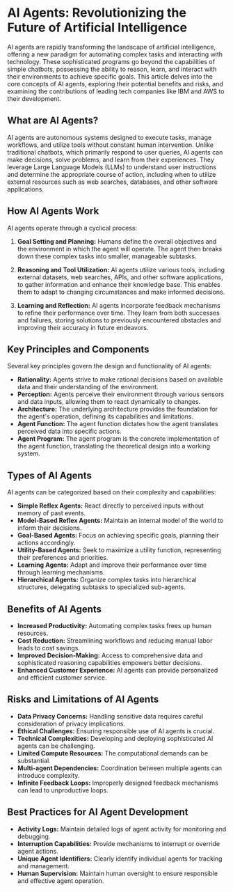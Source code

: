 # AI Agents: Revolutionizing the Future of Artificial Intelligence

AI agents are rapidly transforming the landscape of artificial intelligence, offering a new paradigm for automating complex tasks and interacting with technology.  These sophisticated programs go beyond the capabilities of simple chatbots, possessing the ability to reason, learn, and interact with their environments to achieve specific goals. This article delves into the core concepts of AI agents, exploring their potential benefits and risks, and examining the contributions of leading tech companies like IBM and AWS to their development.

## What are AI Agents?

AI agents are autonomous systems designed to execute tasks, manage workflows, and utilize tools without constant human intervention. Unlike traditional chatbots, which primarily respond to user queries, AI agents can make decisions, solve problems, and learn from their experiences.  They leverage Large Language Models (LLMs) to understand user instructions and determine the appropriate course of action, including when to utilize external resources such as web searches, databases, and other software applications.

## How AI Agents Work

AI agents operate through a cyclical process:

1. **Goal Setting and Planning:** Humans define the overall objectives and the environment in which the agent will operate. The agent then breaks down these complex tasks into smaller, manageable subtasks.

2. **Reasoning and Tool Utilization:** AI agents utilize various tools, including external datasets, web searches, APIs, and other software applications, to gather information and enhance their knowledge base. This enables them to adapt to changing circumstances and make informed decisions.

3. **Learning and Reflection:** AI agents incorporate feedback mechanisms to refine their performance over time. They learn from both successes and failures, storing solutions to previously encountered obstacles and improving their accuracy in future endeavors.

## Key Principles and Components

Several key principles govern the design and functionality of AI agents:

* **Rationality:** Agents strive to make rational decisions based on available data and their understanding of the environment.
* **Perception:** Agents perceive their environment through various sensors and data inputs, allowing them to react dynamically to changes.
* **Architecture:** The underlying architecture provides the foundation for the agent's operation, defining its capabilities and limitations.
* **Agent Function:** The agent function dictates how the agent translates perceived data into specific actions.
* **Agent Program:** The agent program is the concrete implementation of the agent function, translating the theoretical design into a working system.

## Types of AI Agents

AI agents can be categorized based on their complexity and capabilities:

* **Simple Reflex Agents:** React directly to perceived inputs without memory of past events.
* **Model-Based Reflex Agents:** Maintain an internal model of the world to inform their decisions.
* **Goal-Based Agents:** Focus on achieving specific goals, planning their actions accordingly.
* **Utility-Based Agents:** Seek to maximize a utility function, representing their preferences and priorities.
* **Learning Agents:** Adapt and improve their performance over time through learning mechanisms.
* **Hierarchical Agents:** Organize complex tasks into hierarchical structures, delegating subtasks to specialized sub-agents.

## Benefits of AI Agents

* **Increased Productivity:** Automating complex tasks frees up human resources.
* **Cost Reduction:** Streamlining workflows and reducing manual labor leads to cost savings.
* **Improved Decision-Making:** Access to comprehensive data and sophisticated reasoning capabilities empowers better decisions.
* **Enhanced Customer Experience:** AI agents can provide personalized and efficient customer service.

## Risks and Limitations of AI Agents

* **Data Privacy Concerns:** Handling sensitive data requires careful consideration of privacy implications.
* **Ethical Challenges:** Ensuring responsible use of AI agents is crucial.
* **Technical Complexities:** Developing and deploying sophisticated AI agents can be challenging.
* **Limited Compute Resources:** The computational demands can be substantial.
* **Multi-agent Dependencies:** Coordination between multiple agents can introduce complexity.
* **Infinite Feedback Loops:** Improperly designed feedback mechanisms can lead to unproductive loops.

## Best Practices for AI Agent Development

* **Activity Logs:** Maintain detailed logs of agent activity for monitoring and debugging.
* **Interruption Capabilities:** Provide mechanisms to interrupt or override agent actions.
* **Unique Agent Identifiers:** Clearly identify individual agents for tracking and management.
* **Human Supervision:** Maintain human oversight to ensure responsible and effective agent operation.
